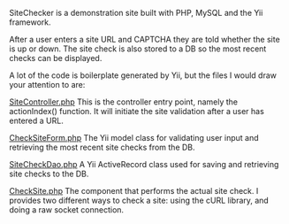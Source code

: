 SiteChecker is a demonstration site built with PHP, MySQL and the Yii framework.

After a user enters a site URL and CAPTCHA they are told whether the site is up or down. The site check is also stored to a DB so the most recent checks can be displayed.

A lot of the code is boilerplate generated by Yii, but the files I would draw your attention to are:

[SiteController.php](https://github.com/dmcclure/site-checker/blob/master/protected/controllers/SiteController.php)
This is the controller entry point, namely the actionIndex() function. It will initiate the site validation after a user has entered a URL.

[CheckSiteForm.php](https://github.com/dmcclure/site-checker/blob/master/protected/models/CheckSiteForm.php)
The Yii model class for validating user input and retrieving the most recent site checks from the DB.

[SiteCheckDao.php](https://github.com/dmcclure/site-checker/blob/master/protected/models/SiteCheckDao.php)
A Yii ActiveRecord class used for saving and retrieving site checks to the DB.

[CheckSite.php](https://github.com/dmcclure/site-checker/blob/master/protected/components/CheckSite.php)
The component that performs the actual site check. I provides two different ways to check a site: using the cURL library, and doing a raw socket connection.